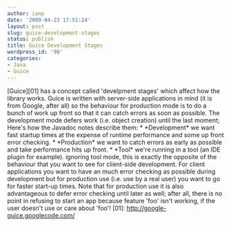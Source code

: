 ```yaml
---
author: ianp
date: '2009-04-23 17:51:24'
layout: post
slug: guice-development-stages
status: publish
title: Guice Development Stages
wordpress_id: '98'
categories:
- Java
- Guice
---
```


[Guice][01] has a concept called 'develpment stages' which affect how
the library works. Guice is written with server-side applications in
mind (it is from Google, after all) so the behaviour for production mode
is to do a bunch of work up front so that it can catch errors as soon as
possible. The development mode defers work (i.e. object creation) until
the last moment; Here's how the Javadoc notes describe them: \*
\*Development\* we want fast startup times at the expense of runtime
performance and some up front error checking. \* \*Production\* we want
to catch errors as early as possible and take performance hits up front.
\* \*Tool\* we're running in a tool (an IDE plugin for example).
ignoring tool mode, this is exactly the opposite of the behaviour that
you want to see for client-side development. For client applications you
want to have an much error checking as possible during development but
for production use (i.e. use by a real user) you want to go for faster
start-up times. Note that for production use it is also advantageous to
defer error checking until later as well; after all, there is no point
in refusing to start an app because feature 'foo' isn't working, if the
user doesn't use or care about 'foo'! [01]:
http://google-guice.googlecode.com/

